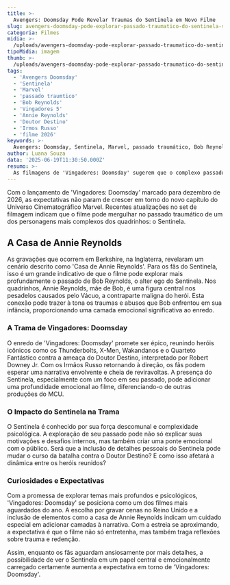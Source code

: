 ```yaml
---
title: >-
  Avengers: Doomsday Pode Revelar Traumas do Sentinela em Novo Filme
slug: avengers-doomsday-pode-explorar-passado-traumatico-do-sentinela-sugere-atualizacao
categoria: Filmes
midia: >-
  /uploads/avengers-doomsday-pode-explorar-passado-traumatico-do-sentinela-sugere-atualizacao-thumb.webp
tipoMidia: imagem
thumb: >-
  /uploads/avengers-doomsday-pode-explorar-passado-traumatico-do-sentinela-sugere-atualizacao-thumb.webp
tags:
  - 'Avengers Doomsday'
  - 'Sentinela'
  - 'Marvel'
  - 'passado traumtico'
  - 'Bob Reynolds'
  - 'Vingadores 5'
  - 'Annie Reynolds'
  - 'Doutor Destino'
  - 'Irmos Russo'
  - 'filme 2026'
keywords: >-
  Avengers: Doomsday, Sentinela, Marvel, passado traumático, Bob Reynolds, Vingadores 5, Annie Reynolds, Doutor Destino, Irmãos Russo, filme 2026
author: Luana Souza
data: '2025-06-19T11:30:50.000Z'
resumo: >-
  As filmagens de 'Vingadores: Doomsday' sugerem que o complexo passado do Sentinela pode ganhar destaque na trama. Uma construção de set no Reino Unido indica a exploração de seu histórico familiar conturbado.
---
```


Com o lançamento de 'Vingadores: Doomsday' marcado para dezembro de 2026, as expectativas não param de crescer em torno do novo capítulo do Universo Cinematográfico Marvel. Recentes atualizações no set de filmagem indicam que o filme pode mergulhar no passado traumático de um dos personagens mais complexos dos quadrinhos: o Sentinela. 

## A Casa de Annie Reynolds 

As gravações que ocorrem em Berkshire, na Inglaterra, revelaram um cenário descrito como 'Casa de Annie Reynolds'. Para os fãs do Sentinela, isso é um grande indicativo de que o filme pode explorar mais profundamente o passado de Bob Reynolds, o alter ego do Sentinela. Nos quadrinhos, Annie Reynolds, mãe de Bob, é uma figura central nos pesadelos causados pelo Vácuo, a contraparte maligna do herói. Esta conexão pode trazer à tona os traumas e abusos que Bob enfrentou em sua infância, proporcionando uma camada emocional significativa ao enredo.

### A Trama de Vingadores: Doomsday 

O enredo de 'Vingadores: Doomsday' promete ser épico, reunindo heróis icônicos como os Thunderbolts, X-Men, Wakandanos e o Quarteto Fantástico contra a ameaça do Doutor Destino, interpretado por Robert Downey Jr. Com os Irmãos Russo retornando à direção, os fãs podem esperar uma narrativa envolvente e cheia de reviravoltas. A presença do Sentinela, especialmente com um foco em seu passado, pode adicionar uma profundidade emocional ao filme, diferenciando-o de outras produções do MCU.

### O Impacto do Sentinela na Trama

O Sentinela é conhecido por sua força descomunal e complexidade psicológica. A exploração de seu passado pode não só explicar suas motivações e desafios internos, mas também criar uma ponte emocional com o público. Será que a inclusão de detalhes pessoais do Sentinela pode mudar o curso da batalha contra o Doutor Destino? E como isso afetará a dinâmica entre os heróis reunidos?

### Curiosidades e Expectativas

Com a promessa de explorar temas mais profundos e psicológicos, 'Vingadores: Doomsday' se posiciona como um dos filmes mais aguardados do ano. A escolha por gravar cenas no Reino Unido e a inclusão de elementos como a casa de Annie Reynolds indicam um cuidado especial em adicionar camadas à narrativa. Com a estreia se aproximando, a expectativa é que o filme não só entretenha, mas também traga reflexões sobre trauma e redenção.

Assim, enquanto os fãs aguardam ansiosamente por mais detalhes, a possibilidade de ver o Sentinela em um papel central e emocionalmente carregado certamente aumenta a expectativa em torno de 'Vingadores: Doomsday'.